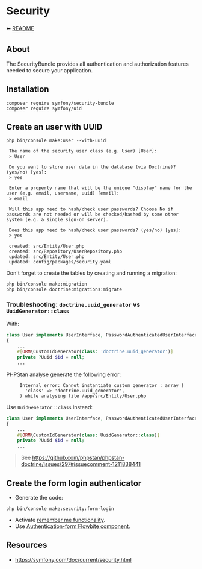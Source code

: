 # Security

⬅️ [README](../README.md)

## About

The SecurityBundle provides all authentication and authorization features needed to secure your application.

## Installation

```
composer require symfony/security-bundle
composer require symfony/uid
```

## Create an user with UUID

```
php bin/console make:user --with-uuid

 The name of the security user class (e.g. User) [User]:
 > User

 Do you want to store user data in the database (via Doctrine)? (yes/no) [yes]:
 > yes

 Enter a property name that will be the unique "display" name for the user (e.g. email, username, uuid) [email]:
 > email

 Will this app need to hash/check user passwords? Choose No if passwords are not needed or will be checked/hashed by some other system (e.g. a single sign-on server).

 Does this app need to hash/check user passwords? (yes/no) [yes]:
 > yes

 created: src/Entity/User.php
 created: src/Repository/UserRepository.php
 updated: src/Entity/User.php
 updated: config/packages/security.yaml
```

Don't forget to create the tables by creating and running a migration:

```
php bin/console make:migration
php bin/console doctrine:migrations:migrate
```

### Troubleshooting: `doctrine.uuid_generator` vs `UuidGenerator::class`

With:

```php 
class User implements UserInterface, PasswordAuthenticatedUserInterface
{
    ...
    #[ORM\CustomIdGenerator(class: 'doctrine.uuid_generator')]
    private ?Uuid $id = null;
    ...
```

PHPStan analyse generate the following error:

```
     Internal error: Cannot instantiate custom generator : array (           
       'class' => 'doctrine.uuid_generator',                                 
     ) while analysing file /app/src/Entity/User.php   
```

Use `UuidGenerator::class` instead:

```php 
class User implements UserInterface, PasswordAuthenticatedUserInterface
{
    ...
    #[ORM\CustomIdGenerator(class: UuidGenerator::class)]
    private ?Uuid $id = null;
    ...
```

> See https://github.com/phpstan/phpstan-doctrine/issues/297#issuecomment-1211838441

## Create the form login authenticator

- Generate the code:

```
php bin/console make:security:form-login
```
- Activate [remember me functionality](https://symfony.com/doc/current/security/remember_me.html).
- Use [Authentication-form Flowbite component](https://flowbite.com/docs/components/jumbotron/#authentication-form).

## Resources

- https://symfony.com/doc/current/security.html